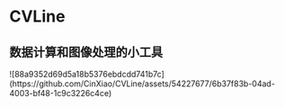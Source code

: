 
<h1>CVLine</h1>
<h2>数据计算和图像处理的小工具</h2>
![88a9352d69d5a18b5376ebdcdd741b7c](https://github.com/CinXiao/CVLine/assets/54227677/6b37f83b-04ad-4003-bf48-1c9c3226c4ce)
